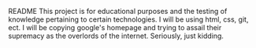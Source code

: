README
This project is for educational purposes and the testing of knowledge pertaining to certain technologies. I will be using html, css, git, ect.
I will be copying google's homepage and trying to assail their supremacy as the overlords of the internet. Seriously, just kidding.